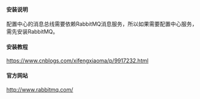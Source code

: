 #### 安装说明

配置中心的消息总线需要依赖RabbitMQ消息服务，所以如果需要配置中心服务，需先安装RabbitMQ。

#### 安装教程

https://www.cnblogs.com/xifengxiaoma/p/9917232.html

#### 官方网站

http://www.rabbitmq.com/


